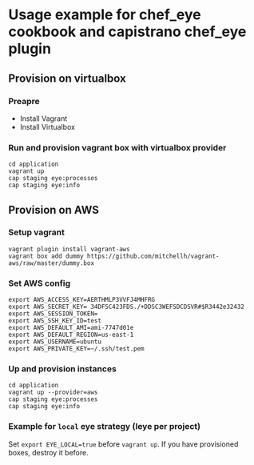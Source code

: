 # Usage example for chef_eye cookbook and capistrano chef_eye plugin

## Provision on virtualbox 

### Preapre 

- Install Vagrant
- Install Virtualbox
 
### Run and provision vagrant box with virtualbox provider

    cd application
    vagrant up
    cap staging eye:processes
    cap staging eye:info
    
    
        
## Provision on AWS 

### Setup vagrant 

    vagrant plugin install vagrant-aws
    vagrant box add dummy https://github.com/mitchellh/vagrant-aws/raw/master/dummy.box 
  
### Set AWS config

    export AWS_ACCESS_KEY=AERTHMLP3VVFJ4MHFRG
    export AWS_SECRET_KEY= 34DFSC423FDS./+DDSC3WEFSDCDSVR#$R3442e32432
    export AWS_SESSION_TOKEN=
    export AWS_SSH_KEY_ID=test
    export AWS_DEFAULT_AMI=ami-7747d01e
    export AWS_DEFAULT_REGION=us-east-1
    export AWS_USERNAME=ubuntu
    export AWS_PRIVATE_KEY=~/.ssh/test.pem

### Up and provision instances

    cd application
    vagrant up --provider=aws
    cap staging eye:processes
    cap staging eye:info


### Example for `local` eye strategy (leye per project)

Set `export EYE_LOCAL=true` before `vagrant up`. If you have provisioned boxes, destroy it before.


